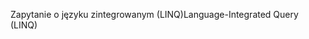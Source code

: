 <span data-ttu-id="04b6a-101">Zapytanie o języku zintegrowanym (LINQ)</span><span class="sxs-lookup"><span data-stu-id="04b6a-101">Language-Integrated Query (LINQ)</span></span>